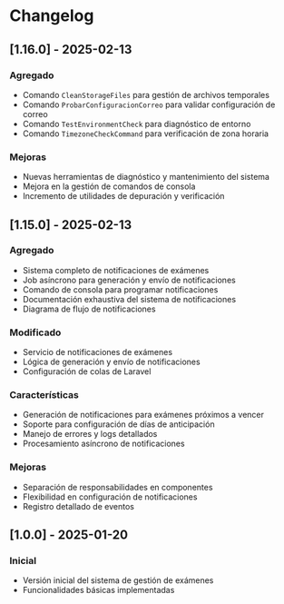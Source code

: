 # Changelog

## [1.16.0] - 2025-02-13
### Agregado
- Comando `CleanStorageFiles` para gestión de archivos temporales
- Comando `ProbarConfiguracionCorreo` para validar configuración de correo
- Comando `TestEnvironmentCheck` para diagnóstico de entorno
- Comando `TimezoneCheckCommand` para verificación de zona horaria

### Mejoras
- Nuevas herramientas de diagnóstico y mantenimiento del sistema
- Mejora en la gestión de comandos de consola
- Incremento de utilidades de depuración y verificación

## [1.15.0] - 2025-02-13
### Agregado
- Sistema completo de notificaciones de exámenes
- Job asíncrono para generación y envío de notificaciones
- Comando de consola para programar notificaciones
- Documentación exhaustiva del sistema de notificaciones
- Diagrama de flujo de notificaciones

### Modificado
- Servicio de notificaciones de exámenes
- Lógica de generación y envío de notificaciones
- Configuración de colas de Laravel

### Características
- Generación de notificaciones para exámenes próximos a vencer
- Soporte para configuración de días de anticipación
- Manejo de errores y logs detallados
- Procesamiento asíncrono de notificaciones

### Mejoras
- Separación de responsabilidades en componentes
- Flexibilidad en configuración de notificaciones
- Registro detallado de eventos

## [1.0.0] - 2025-01-20
### Inicial
- Versión inicial del sistema de gestión de exámenes
- Funcionalidades básicas implementadas
